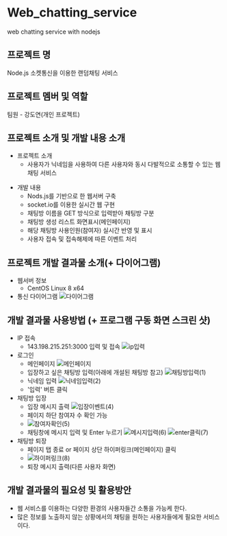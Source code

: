 # Web_chatting_service
web chatting service with nodejs

## 프로젝트 명
Node.js 소켓통신을 이용한 랜덤채팅 서비스

## 프로젝트 멤버 및 역할
팀원 - 강도연(개인 프로젝트) 

## 프로젝트 소개 및 개발 내용 소개
+ 프로젝트 소개 
  + 사용자가 닉네임을 사용하여 다른 사용자와 동시 다발적으로 소통할 수 있는 웹 채팅 서비스

* 개발 내용 
  * Nods.js를 기반으로 한 웹서버 구축
  * socket.io를 이용한 실시간 웹 구현
  * 채팅방 이름을 GET 방식으로 입력받아 채팅방 구분
  * 채팅방 생성 리스트 화면표시(메인페이지)
  * 해당 채팅방 사용인원(참여자) 실시간 반영 및 표시
  * 사용자 접속 및 접속해제에 따른 이벤트 처리

## 프로젝트 개발 결과물 소개(+ 다이어그램)
+ 웹서버 정보
  + CentOS Linux 8 x64 
+ 통신 다이어그램
![다이어그램](https://user-images.githubusercontent.com/56114680/144743617-f80f7197-3afa-4f0b-8a8d-af9cae84e4c6.png)
  
  
## 개발 결과물 사용방법 (+ 프로그램 구동 화면 스크린 샷)
+ IP 접속
  + 143.198.215.251:3000 입력 및 접속
![ip입력](https://user-images.githubusercontent.com/56114680/144742499-97838cd8-8f62-453d-b702-4a345038d387.png)
+ 로그인
  + 메인페이지
![메인페이지](https://user-images.githubusercontent.com/56114680/144742525-e4e63fc4-b1aa-4eb4-9176-ebd590c07cba.png) 
  + 입장하고 싶은 채팅방 입력(아래에 개설된 채팅방 참고)
![채팅방입력(1)](https://user-images.githubusercontent.com/56114680/144742530-2a37a4ff-c684-4539-b005-46d7bf955c8c.png)
  + 닉네임 입력 
![닉네임입력(2)](https://user-images.githubusercontent.com/56114680/144742534-ecdb813c-11e5-4af6-bc78-bea5cd650e0f.png)
  + '입력' 버튼 클릭
+ 채팅방 입장
  + 입장 메시지 출력 
![입장이벤트(4)](https://user-images.githubusercontent.com/56114680/144742528-59925580-649e-4e62-a8c9-fe1a4776b0fe.png)
  + 페이지 하단 참여자 수 확인 가능
  + ![참여자확인(5)](https://user-images.githubusercontent.com/56114680/144742529-8f5e9fd8-e9e9-49be-9b6e-9ce3ee78ad2f.png)
  + 채팅창에 메시지 입력 및 Enter 누르기
![메시지입력(6)](https://user-images.githubusercontent.com/56114680/144742537-c508b9af-deb7-4c60-803d-53a9ff678971.png)
![enter클릭(7)](https://user-images.githubusercontent.com/56114680/144742533-1c0d8915-182e-4f85-b197-37b94bf73647.png)
+ 채팅방 퇴장
  + 페이지 탭 종료 or 페이지 상단 하이퍼링크(메인페이지) 클릭
  + ![하이퍼링크(8)](https://user-images.githubusercontent.com/56114680/144742721-49b2a29d-dd51-4b10-b4e0-be976dcbc21e.png)  
  + 퇴장 메시지 출력(다른 사용자 화면)

## 개발 결과물의 필요성 및 활용방안
+ 웹 서비스를 이용하는 다양한 환경의 사용자들간 소통을 가능케 한다. 
+ 많은 정보를 노출하지 않는 상황에서의 채팅을 원하는 사용자들에게 필요한 서비스이다.
